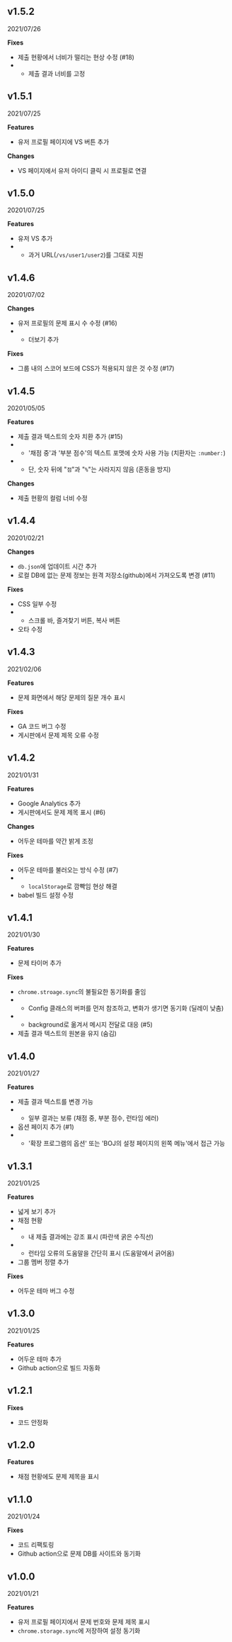 ## v1.5.2
2021/07/26

**Fixes**
- 제출 현황에서 너비가 떨리는 현상 수정 (#18)
- - 제출 결과 너비를 고정

## v1.5.1
2021/07/25

**Features**
- 유저 프로필 페이지에 VS 버튼 추가

**Changes**
- VS 페이지에서 유저 아이디 클릭 시 프로필로 연결

## v1.5.0
20201/07/25

**Features**
- 유저 VS 추가
- - 과거 URL(`/vs/user1/user2`)를 그대로 지원

## v1.4.6
20201/07/02

**Changes**
- 유저 프로필의 문제 표시 수 수정 (#16)
- - 더보기 추가

**Fixes**
- 그룹 내의 스코어 보드에 CSS가 적용되지 않은 것 수정 (#17)

## v1.4.5
20201/05/05

**Features**
- 제출 결과 텍스트의 숫자 치환 추가 (#15)
- - '채점 중'과 '부분 점수'의 텍스트 포맷에 숫자 사용 가능 (치환자는 `:number:`)
- - 단, 숫자 뒤에 "`점`"과 "`%`"는 사라지지 않음 (혼동을 방지)

**Changes**
- 제출 현황의 컬럼 너비 수정

## v1.4.4
20201/02/21

**Changes**
- `db.json`에 업데이트 시간 추가
- 로컬 DB에 없는 문제 정보는 원격 저장소(github)에서 가져오도록 변경 (#11)

**Fixes**
- CSS 일부 수정
- - 스크롤 바, 즐겨찾기 버튼, 복사 버튼
- 오타 수정


## v1.4.3
2021/02/06

**Features**
- 문제 화면에서 해당 문제의 질문 개수 표시

**Fixes**
- GA 코드 버그 수정
- 게시판에서 문제 제목 오류 수정

## v1.4.2
2021/01/31

**Features**
- Google Analytics 추가
- 게시판에서도 문제 제목 표시 (#6)

**Changes**
- 어두운 테마를 약간 밝게 조정

**Fixes**
- 어두운 테마를 불러오는 방식 수정 (#7)
- - `localStorage`로 깜빡임 현상 해결
- babel 빌드 설정 수정

## v1.4.1
2021/01/30

**Features**
- 문제 타이머 추가

**Fixes**
- `chrome.stroage.sync`의 불필요한 동기화를 줄임
- - Config 클래스의 버퍼를 먼저 참조하고, 변화가 생기면 동기화 (딜레이 낮춤)
- - background로 옮겨서 메시지 전달로 대응 (#5)
- 제출 결과 텍스트의 원본을 유지 (숨김)

## v1.4.0
2021/01/27

**Features**
- 제출 결과 텍스트를 변경 가능
- - 일부 결과는 보류 (채점 중, 부분 점수, 런타임 에러)
- 옵션 페이지 추가 (#1)
- - '확장 프로그램의 옵션' 또는 'BOJ의 설정 페이지의 왼쪽 메뉴'에서 접근 가능

## v1.3.1
2021/01/25

**Features**
- 넓게 보기 추가
- 채점 현황
- - 내 제출 결과에는 강조 표시 (파란색 굵은 수직선)
- - 런타임 오류의 도움말을 간단히 표시 (도움말에서 긁어옴)
- 그룹 멤버 정렬 추가

**Fixes**
- 어두운 테마 버그 수정

## v1.3.0
2021/01/25

**Features**
- 어두운 테마 추가
- Github action으로 빌드 자동화

## v1.2.1

**Fixes**
- 코드 안정화

## v1.2.0

**Features**
- 채점 현황에도 문제 제목을 표시

## v1.1.0
2021/01/24

**Fixes**
- 코드 리팩토링
- Github action으로 문제 DB를 사이트와 동기화

## v1.0.0
2021/01/21

**Features**
- 유저 프로필 페이지에서 문제 번호와 문제 제목 표시
- `chrome.storage.sync`에 저장하여 설정 동기화